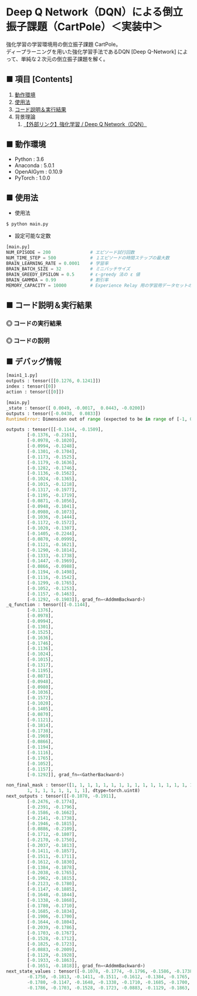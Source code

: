 # Deep Q Network（DQN）による倒立振子課題（CartPole）＜実装中＞
強化学習の学習環境用の倒立振子課題 CartPole。<br>
ディープラーニングを用いた強化学習手法であるDQN [Deep Q-Network] によって、単純な２次元の倒立振子課題を解く。<br>

## ■ 項目 [Contents]
1. [動作環境](#動作環境)
1. [使用法](#使用法)
1. [コード説明＆実行結果](#コード説明＆実行結果)
1. 背景理論
    1. [【外部リンク】強化学習 / Deep Q Network（DQN）](https://github.com/Yagami360/My_NoteBook/blob/master/%E6%83%85%E5%A0%B1%E5%B7%A5%E5%AD%A6/%E6%83%85%E5%A0%B1%E5%B7%A5%E5%AD%A6_%E6%A9%9F%E6%A2%B0%E5%AD%A6%E7%BF%92_%E5%BC%B7%E5%8C%96%E5%AD%A6%E7%BF%92.md#DeepQNetwork)


## ■ 動作環境

- Python : 3.6
- Anaconda : 5.0.1
- OpenAIGym : 0.10.9
- PyTorch : 1.0.0

## ■ 使用法

- 使用法
```
$ python main.py
```

- 設定可能な定数
```python
[main.py]
NUM_EPISODE = 200               # エピソード試行回数
NUM_TIME_STEP = 500             # １エピソードの時間ステップの最大数
BRAIN_LEARNING_RATE = 0.0001    # 学習率
BRAIN_BATCH_SIZE = 32           # ミニバッチサイズ
BRAIN_GREEDY_EPSILON = 0.5      # ε-greedy 法の ε 値
BRAIN_GAMMDA = 0.99             # 割引率
MEMORY_CAPACITY = 10000         # Experience Relay 用の学習用データセットのメモリの最大の長さ
```

<a id="コード説明＆実行結果"></a>

## ■ コード説明＆実行結果

### ◎ コードの実行結果


### ◎ コードの説明


## ■ デバッグ情報

```python
[main1_1.py]
outputs : tensor([[0.1276, 0.1241]])
index : tensor([0])
action : tensor([[0]])
```

```python
[main.py]
_state : tensor([ 0.0049, -0.0017,  0.0443, -0.0200])
outputs : tensor([-0.0438,  0.0833])
RuntimeError: Dimension out of range (expected to be in range of [-1, 0], but got 1)
```

```python
outputs : tensor([[-0.1144, -0.1509],
        [-0.1376, -0.2161],
        [-0.0978, -0.1020],
        [-0.0994, -0.1248],
        [-0.1301, -0.1704],
        [-0.1173, -0.1525],
        [-0.1179, -0.1636],
        [-0.1282, -0.1746],
        [-0.1136, -0.1562],
        [-0.1024, -0.1365],
        [-0.1015, -0.1218],
        [-0.1317, -0.1977],
        [-0.1195, -0.1719],
        [-0.0871, -0.1056],
        [-0.0948, -0.1041],
        [-0.0980, -0.1073],
        [-0.1036, -0.1444],
        [-0.1172, -0.1572],
        [-0.1020, -0.1307],
        [-0.1405, -0.2244],
        [-0.0870, -0.0999],
        [-0.1121, -0.1621],
        [-0.1290, -0.1814],
        [-0.1333, -0.1738],
        [-0.1447, -0.1969],
        [-0.0866, -0.0988],
        [-0.1194, -0.1498],
        [-0.1116, -0.1542],
        [-0.1299, -0.1765],
        [-0.1052, -0.1253],
        [-0.1157, -0.1463],
        [-0.1292, -0.1903]], grad_fn=<AddmmBackward>)
_q_function : tensor([[-0.1144],
        [-0.1376],
        [-0.0978],
        [-0.0994],
        [-0.1301],
        [-0.1525],
        [-0.1636],
        [-0.1746],
        [-0.1136],
        [-0.1024],
        [-0.1015],
        [-0.1317],
        [-0.1195],
        [-0.0871],
        [-0.0948],
        [-0.0980],
        [-0.1036],
        [-0.1572],
        [-0.1020],
        [-0.1405],
        [-0.0870],
        [-0.1121],
        [-0.1814],
        [-0.1738],
        [-0.1969],
        [-0.0866],
        [-0.1194],
        [-0.1116],
        [-0.1765],
        [-0.1052],
        [-0.1157],
        [-0.1292]], grad_fn=<GatherBackward>)

non_final_mask : tensor([1, 1, 1, 1, 1, 1, 1, 1, 1, 1, 1, 1, 1, 1, 1, 1, 1, 1, 1, 1, 1, 1, 1, 1,
        1, 1, 1, 1, 1, 1, 1, 1], dtype=torch.uint8)
next_outputs : tensor([[-0.1078, -0.1911],
        [-0.2476, -0.1774],
        [-0.2391, -0.1796],
        [-0.1586, -0.1662],
        [-0.2141, -0.1738],
        [-0.1946, -0.1815],
        [-0.0886, -0.2109],
        [-0.1712, -0.1807],
        [-0.2170, -0.1750],
        [-0.2037, -0.1813],
        [-0.1411, -0.1857],
        [-0.1511, -0.1711],
        [-0.1612, -0.1830],
        [-0.1384, -0.1878],
        [-0.2038, -0.1765],
        [-0.1962, -0.1815],
        [-0.2123, -0.1780],
        [-0.1147, -0.1885],
        [-0.1648, -0.1844],
        [-0.1338, -0.1868],
        [-0.1780, -0.1710],
        [-0.1685, -0.1834],
        [-0.1906, -0.1700],
        [-0.1644, -0.1804],
        [-0.2039, -0.1786],
        [-0.1703, -0.1767],
        [-0.1528, -0.1712],
        [-0.1825, -0.1723],
        [-0.0883, -0.2009],
        [-0.1129, -0.1928],
        [-0.1933, -0.1863],
        [-0.1651, -0.1818]], grad_fn=<AddmmBackward>)
next_state_values : tensor([-0.1078, -0.1774, -0.1796, -0.1586, -0.1738, -0.1815, -0.0886, -0.1712,
        -0.1750, -0.1813, -0.1411, -0.1511, -0.1612, -0.1384, -0.1765, -0.1815,
        -0.1780, -0.1147, -0.1648, -0.1338, -0.1710, -0.1685, -0.1700, -0.1644,
        -0.1786, -0.1703, -0.1528, -0.1723, -0.0883, -0.1129, -0.1863, -0.1651])
```